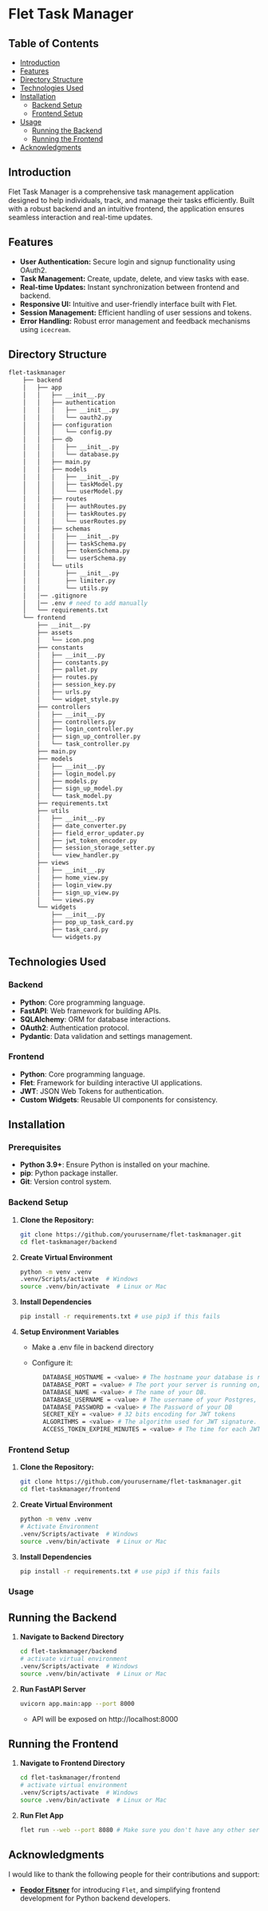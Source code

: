 # Flet Task Manager

## Table of Contents

- [Introduction](#introduction)
- [Features](#features)
- [Directory Structure](#directory-structure)
- [Technologies Used](#technologies-used)
- [Installation](#installation)
  - [Backend Setup](#backend-setup)
  - [Frontend Setup](#frontend-setup)
- [Usage](#usage)
  - [Running the Backend](#running-the-backend)
  - [Running the Frontend](#running-the-frontend)
- [Acknowledgments](#acknowledgments)

## Introduction

Flet Task Manager is a comprehensive task management application designed to help individuals, track, and manage their tasks efficiently. Built with a robust backend and an intuitive frontend, the application ensures seamless interaction and real-time updates.

## Features

- **User Authentication:** Secure login and signup functionality using OAuth2.
- **Task Management:** Create, update, delete, and view tasks with ease.
- **Real-time Updates:** Instant synchronization between frontend and backend.
- **Responsive UI:** Intuitive and user-friendly interface built with Flet.
- **Session Management:** Efficient handling of user sessions and tokens.
- **Error Handling:** Robust error management and feedback mechanisms using `icecream`.

## Directory Structure

```bash
flet-taskmanager
    ├── backend
    │   ├── app
    │   │   ├── __init__.py
    │   │   ├── authentication
    │   │   │   ├── __init__.py
    │   │   │   └── oauth2.py
    │   │   ├── configuration
    │   │   │   └── config.py
    │   │   ├── db
    │   │   │   ├── __init__.py
    │   │   │   └── database.py
    │   │   ├── main.py
    │   │   ├── models
    │   │   │   ├── __init__.py
    │   │   │   ├── taskModel.py
    │   │   │   └── userModel.py
    │   │   ├── routes
    │   │   │   ├── authRoutes.py
    │   │   │   ├── taskRoutes.py
    │   │   │   └── userRoutes.py
    │   │   ├── schemas
    │   │   │   ├── __init__.py
    │   │   │   ├── taskSchema.py
    │   │   │   ├── tokenSchema.py
    │   │   │   └── userSchema.py
    │   │   └── utils
    │   │       ├── __init__.py
    │   │       ├── limiter.py
    │   │       └── utils.py
    │   │── .gitignore
    │   │── .env # need to add manually
    │   └── requirements.txt
    └── frontend
        ├── __init__.py
        ├── assets
        │   └── icon.png
        ├── constants
        │   ├── __init__.py
        │   ├── constants.py
        │   ├── pallet.py
        │   ├── routes.py
        │   ├── session_key.py
        │   ├── urls.py
        │   └── widget_style.py
        ├── controllers
        │   ├── __init__.py
        │   ├── controllers.py
        │   ├── login_controller.py
        │   ├── sign_up_controller.py
        │   └── task_controller.py
        ├── main.py
        ├── models
        │   ├── __init__.py
        │   ├── login_model.py
        │   ├── models.py
        │   ├── sign_up_model.py
        │   └── task_model.py
        ├── requirements.txt
        ├── utils
        │   ├── __init__.py
        │   ├── date_converter.py
        │   ├── field_error_updater.py
        │   ├── jwt_token_encoder.py
        │   ├── session_storage_setter.py
        │   └── view_handler.py
        ├── views
        │   ├── __init__.py
        │   ├── home_view.py
        │   ├── login_view.py
        │   ├── sign_up_view.py
        │   └── views.py
        └── widgets
            ├── __init__.py
            ├── pop_up_task_card.py
            ├── task_card.py
            └── widgets.py

```

## Technologies Used

### Backend

- **Python**: Core programming language.
- **FastAPI**: Web framework for building APIs.
- **SQLAlchemy**: ORM for database interactions.
- **OAuth2**: Authentication protocol.
- **Pydantic**: Data validation and settings management.

### Frontend

- **Python**: Core programming language.
- **Flet**: Framework for building interactive UI applications.
- **JWT**: JSON Web Tokens for authentication.
- **Custom Widgets**: Reusable UI components for consistency.

## Installation

### Prerequisites

- **Python 3.9+**: Ensure Python is installed on your machine.
- **pip**: Python package installer.
- **Git**: Version control system.

### Backend Setup

1. **Clone the Repository:**

   ```bash
   git clone https://github.com/yourusername/flet-taskmanager.git
   cd flet-taskmanager/backend
   ```

2. **Create Virtual Environment**

   ```bash
   python -m venv .venv
   .venv/Scripts/activate  # Windows
   source .venv/bin/activate  # Linux or Mac

   ```

3. **Install Dependencies**
   ```bash
   pip install -r requirements.txt # use pip3 if this fails
   ```
4. **Setup Environment Variables**

   - Make a .env file in backend directory
   - Configure it:

     ```bash
        DATABASE_HOSTNAME = <value> # The hostname your database is running, default(localhost)
        DATABASE_PORT = <value> # The port your server is running on, default(5432)
        DATABASE_NAME = <value> # The name of your DB.
        DATABASE_USERNAME = <value> # The username of your Postgres, default(postgres)
        DATABASE_PASSWORD = <value> # The Password of your DB
        SECRET_KEY = <value> # 32 bits encoding for JWT tokens
        ALGORITHMS = <value> # The algorithm used for JWT signature.
        ACCESS_TOKEN_EXPIRE_MINUTES = <value> # The time for each JWT to expire(in minutes).
     ```

### Frontend Setup

1. **Clone the Repository:**

   ```bash
   git clone https://github.com/yourusername/flet-taskmanager.git
   cd flet-taskmanager/frontend
   ```

2. **Create Virtual Environment**

   ```bash
   python -m venv .venv
   # Activate Environment
   .venv/Scripts/activate  # Windows
   source .venv/bin/activate  # Linux or Mac

   ```

3. **Install Dependencies**
   ```bash
   pip install -r requirements.txt # use pip3 if this fails
   ```

### Usage

## Running the Backend

1. **Navigate to Backend Directory**

   ```bash
   cd flet-taskmanager/backend
   # activate virtual environment
   .venv/Scripts/activate  # Windows
   source .venv/bin/activate  # Linux or Mac

   ```

2. **Run FastAPI Server**
   ```bash
   uvicorn app.main:app --port 8000
   ```
   - API will be exposed on http://localhost:8000

## Running the Frontend

1. **Navigate to Frontend Directory**

   ```bash
   cd flet-taskmanager/frontend
   # activate virtual environment
   .venv/Scripts/activate  # Windows
   source .venv/bin/activate  # Linux or Mac

   ```

2. **Run Flet App**
   ```bash
   flet run --web --port 8080 # Make sure you don't have any other service running on port you provided.
   ```

## Acknowledgments

I would like to thank the following people for their contributions and support:

- **[Feodor Fitsner](https://github.com/FeodorFitsner)** for introducing `Flet`, and simplifying frontend development for Python backend developers.
